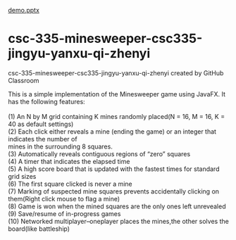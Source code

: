 [demo.pptx](https://github.com/johnxx11/Minesweeper-GUI/files/10418931/demo.pptx)
# csc-335-minesweeper-csc335-jingyu-yanxu-qi-zhenyi
csc-335-minesweeper-csc335-jingyu-yanxu-qi-zhenyi created by GitHub Classroom

This is a simple implementation of the Minesweeper game using JavaFX. It has the following features:<br><br>
(1) An N by M grid containing K mines randomly placed(N = 16, M = 16, K = 40 as default settings)<br>
(2) Each click either reveals a mine (ending the game) or an integer that indicates the number of<br>
mines in the surrounding 8 squares.<br>
(3) Automatically reveals contiguous regions of “zero” squares<br>
(4) A timer that indicates the elapsed time<br>
(5) A high score board that is updated with the fastest times for standard grid sizes<br>
(6) The first square clicked is never a mine<br>
(7) Marking of suspected mine squares prevents accidentally clicking on them(Right click mouse to flag a mine)<br>
(8) Game is won when the mined squares are the only ones left unrevealed<br>
(9) Save/resume of in-progress games<br>
(10) Networked multiplayer–oneplayer places the mines,the other solves the board(like battleship)
